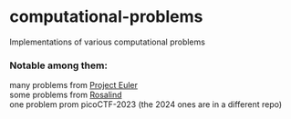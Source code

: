 # computational-problems
Implementations of various computational problems

### Notable among them:

many problems from [Project Euler](https://projecteuler.net/archives;page=2)  
some problems from [Rosalind](https://rosalind.info/problems/locations/)  
one problem prom picoCTF-2023 (the 2024 ones are in a different repo)  

